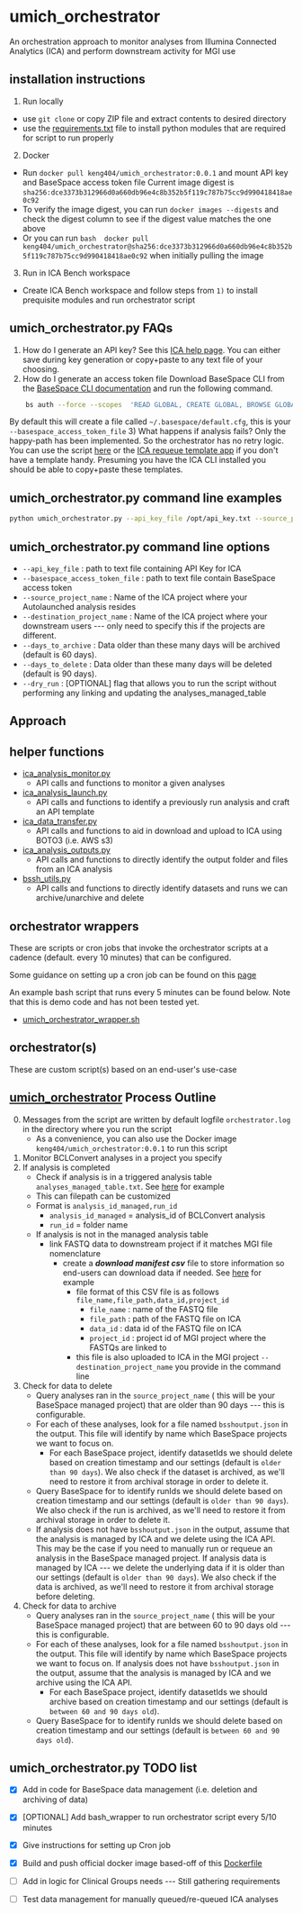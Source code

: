 # umich_orchestrator
An orchestration approach to monitor analyses from Illumina Connected Analytics (ICA) and perform downstream activity for MGI use

## installation instructions
1) Run locally 
- use ```git clone``` or copy ZIP file and extract contents to desired directory
- use the [requirements.txt](https://github.com/keng404/umich_orchestrator/blob/main/requirements.txt) file to install python modules that are required for script to run properly
2) Docker
- Run ```docker pull keng404/umich_orchestrator:0.0.1``` and mount API key and BaseSpace access token file
Current image digest is ```sha256:dce3373b312966d0a660db96e4c8b352b5f119c787b75cc9d990418418ae0c92```
- To verify the image digest, you can run ```docker images --digests``` and check the digest column to see if the digest value matches the one above
- Or you can run ```bash 
docker pull keng404/umich_orchestrator@sha256:dce3373b312966d0a660db96e4c8b352b5f119c787b75cc9d990418418ae0c92``` when initially pulling the image
3) Run in ICA Bench workspace
- Create ICA Bench workspace and follow steps from ```1)``` to install prequisite modules and run orchestrator script

## umich_orchestrator.py FAQs

1) How do I generate an API key?
See this [ICA help page](https://help.ica.illumina.com/get-started/gs-getstarted#api-keys). You can either save during key generation or copy+paste to any text file of your choosing.
2) How do I generate an access token file
Download BaseSpace CLI from the [BaseSpace CLI documentation](https://developer.basespace.illumina.com/docs/content/documentation/cli/cli-overview#InstallBaseSpaceSequenceHubCLI) and run the following command.
```bash
	bs auth --force --scopes  'READ GLOBAL, CREATE GLOBAL, BROWSE GLOBAL,CREATE PROJECTS, CREATE RUNS, START APPLICATIONS, MOVETOTRASH GLOBAL, WRITE GLOBAL, EMPTY TRASH'
```
By default this will create a file called ```~/.basespace/default.cfg```, this is your ```--basespace_access_token_file```
3) What happens if analysis fails?
Only the happy-path has been implemented. So the orchestrator has no retry logic.
You can use  the script [here](https://github.com/keng404/bssh_parallel_transfer/blob/master/requeue.md) or the [ICA requeue template app](https://keneng87.pyscriptapps.com/ica-analysis-requeue/latest/) if you don't have a template handy. Presuming you have the ICA CLI installed you should be able to copy+paste these templates.

## umich_orchestrator.py command line examples

```bash
python umich_orchestrator.py --api_key_file /opt/api_key.txt --source_project_name ken_debug --destination_project_name Ken_demos 
```

## umich_orchestrator.py command line options

- ```--api_key_file``` : path to text file containing API Key for ICA
- ```--basespace_access_token_file``` : path to text file contain BaseSpace access token
- ```--source_project_name``` : Name of the ICA project where your Autolaunched analysis resides
- ```--destination_project_name``` :  Name of the ICA project where your downstream users --- only need to specify this if the projects are different.
- ```--days_to_archive``` : Data older than these many days will be archived (default is 60 days).
- ```--days_to_delete``` : Data older than these many days will be deleted (default is 90 days).
- ```--dry_run``` : [OPTIONAL] flag that allows you to run the script without performing any linking and updating the analyses_managed_table

## Approach

## helper functions

- [ica_analysis_monitor.py](https://github.com/keng404/umich_orchestrator/blob/main/ica_analysis_monitor.py)
	- API calls and functions to monitor a given analyses
- [ica_analysis_launch.py](https://github.com/keng404/umich_orchestrator/blob/main/ica_analysis_launch.py)
	- API calls and functions to identify a previously run analysis and craft an API template
- [ica_data_transfer.py](https://github.com/keng404/umich_orchestrator/blob/main/ica_data_transfer.py)
	- API calls and functions to aid in download and upload to ICA using BOTO3 (i.e. AWS s3)
- [ica_analysis_outputs.py](https://github.com/keng404/umich_orchestrator/blob/main/ica_analysis_outputs.py)
	- API calls and functions to directly identify the output folder and files from an ICA analysis
- [bssh_utils.py](https://github.com/keng404/umich_orchestrator/blob/main/ica_analysis_outputs.py)
	- API calls and functions to directly identify datasets and runs we can archive/unarchive and delete

## orchestrator wrappers

These are scripts or cron jobs that invoke the orchestrator scripts at a cadence (default. every 10 minutes) that can be configured.

Some guidance on setting up a cron job can be found on this [page](https://www.redhat.com/en/blog/linux-cron-command)

An example bash script that runs every 5 minutes can be found below. Note that this is demo code and has not been tested yet.
- [umich_orchestrator_wrapper.sh](https://github.com/keng404/umich_orchestrator/blob/main/umich_orchestrator_wrapper.sh)

## orchestrator(s)

These are custom script(s) based on an end-user's use-case

## [umich_orchestrator](https://github.com/keng404/umich_orchestrator/blob/main/umich_orchestrator.py) Process Outline

0) Messages from the script are written by default logfile ```orchestrator.log``` in the directory where you run the script
	- As a convenience, you can also use the Docker image ```keng404/umich_orchestrator:0.0.1``` to run this script
1) Monitor BCLConvert analyses in a project you specify
2) If analysis is completed
	- Check if analysis is in a triggered analysis table ```analyses_managed_table.txt```. See [here](https://github.com/keng404/umich_orchestrator/blob/main/analyses_managed_table.txt) for example
	- This can filepath can be customized
	- Format is ```analysis_id_managed,run_id```
		- ```analysis_id_managed``` = analysis_id of BCLConvert analysis
		- ```run_id``` = folder name 		
	- If analysis is not in the managed analysis table
		- link FASTQ data to downstream project if it matches MGI file nomenclature
     		- create a ***download manifest csv*** file to store information so end-users can download data if needed. See [here](https://github.com/keng404/umich_orchestrator/blob/main/20240529_LH00619_0013_B22CCFJLT4_a912e3_9d578d-BclConvert_v4_1_23_patch1-7898625c-01f0-4cc0-b9ed-89216d700613.download_manifest.csv) for example 
				- file format of this CSV file is as follows ```file_name,file_path,data_id,project_id```
					- ```file_name``` : name of the FASTQ file
					- ```file_path``` : path of the FASTQ file on ICA
					- ```data_id``` : data id of the FASTQ file on ICA
					- ```project_id``` : project id of MGI project where the FASTQs are linked to
				- this file is also uploaded to ICA in the MGI project ```--destination_project_name``` you provide in the command line
3) Check for data to delete
	- Query analyses ran in the ```source_project_name``` ( this will be your BaseSpace managed project) that are older than 90 days --- this is configurable.
	- For each of these analyses, look for a file named ```bsshoutput.json``` in the output. This file will identify by name which BaseSpace projects we want to focus on. 
		- For each BaseSpace project, identify datasetIds we should delete based on creation timestamp and our settings (default is ```older than 90 days```). We also check if the dataset is archived, as we'll need to restore it from archival storage in order to delete it.
	- Query BaseSpace for to identify runIds we should delete based on creation timestamp and our settings (default is ```older than 90 days```). We also check if the run is archived, as we'll need to restore it from archival storage in order to delete it.
	- If analysis does not have ```bsshoutput.json``` in the output, assume that the analysis is managed by ICA and we delete using the ICA API. This may be the case if you need to manually run or requeue an analysis in the BaseSpace managed project. If analysis data is managed by ICA --- we delete the underlying data if it is older than our settings (default is ```older than 90 days```). We also check if the data is archived, as we'll need to restore it from archival storage before deleting.
4) Check for data to archive
	- Query analyses ran in the ```source_project_name``` ( this will be your BaseSpace managed project) that are between 60 to 90 days old --- this is configurable.
	- For each of these analyses, look for a file named ```bsshoutput.json``` in the output. This file will identify by name which BaseSpace projects we want to focus on. If analysis does not have ```bsshoutput.json``` in the output, assume that the analysis is managed by ICA and we archive using the ICA API.
		- For each BaseSpace project, identify datasetIds we should archive based on creation timestamp and our settings (default is ```between 60 and 90 days old```). 
	- Query BaseSpace for to identify runIds we should delete based on creation timestamp and our settings (default is ```between 60 and 90 days old```).

## umich_orchestrator.py TODO list

- [X] Add in code for BaseSpace data management (i.e. deletion and archiving of data)
- [X] [OPTIONAL] Add bash_wrapper to run orchestrator script every 5/10 minutes
- [X] Give instructions for setting up Cron job
- [X] Build and push official docker image based-off of this [Dockerfile](https://github.com/keng404/umich_orchestrator/blob/main/Dockerfile)
- [ ] Add in logic for Clinical Groups needs --- Still gathering requirements
- [ ] Test data management for manually queued/re-queued ICA analyses




